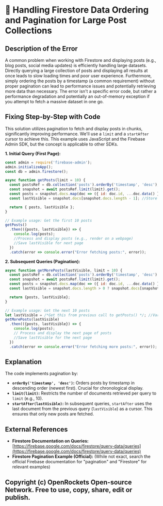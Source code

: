 # 🐞 Handling Firestore Data Ordering and Pagination for Large Post Collections


## Description of the Error

A common problem when working with Firestore and displaying posts (e.g., blog posts, social media updates) is efficiently handling large datasets.  Directly querying a large collection of posts and displaying all results at once leads to slow loading times and poor user experience.  Furthermore, simply ordering the posts by a timestamp (a common requirement) without proper pagination can lead to performance issues and potentially retrieving more data than necessary.  The error isn't a specific error code, but rather a performance degradation and potentially an out-of-memory exception if you attempt to fetch a massive dataset in one go.


## Fixing Step-by-Step with Code

This solution utilizes pagination to fetch and display posts in chunks, significantly improving performance.  We'll use a `limit` and a `startAfter` cursor to achieve this.  This example uses JavaScript and the Firebase Admin SDK, but the concept is applicable to other SDKs.

**1.  Initial Query (First Page):**

```javascript
const admin = require('firebase-admin');
admin.initializeApp();
const db = admin.firestore();

async function getPosts(limit = 10) {
  const postsRef = db.collection('posts').orderBy('timestamp', 'desc');
  const snapshot = await postsRef.limit(limit).get();
  const posts = snapshot.docs.map(doc => ({ id: doc.id, ...doc.data() }));
  const lastVisible = snapshot.docs[snapshot.docs.length - 1]; //Store the last document

  return { posts, lastVisible };
}

// Example usage: Get the first 10 posts
getPosts()
  .then(({posts, lastVisible}) => {
    console.log(posts);
    //Process and display posts (e.g., render on a webpage)
    //Save lastVisible for next page
  })
  .catch(error => console.error("Error fetching posts:", error));

```

**2. Subsequent Queries (Pagination):**

```javascript
async function getMorePosts(lastVisible, limit = 10) {
  const postsRef = db.collection('posts').orderBy('timestamp', 'desc').startAfter(lastVisible);
  const snapshot = await postsRef.limit(limit).get();
  const posts = snapshot.docs.map(doc => ({ id: doc.id, ...doc.data() }));
  const lastVisible = snapshot.docs.length > 0 ? snapshot.docs[snapshot.docs.length - 1] : null; //Update lastVisible or set to null if no more documents

  return {posts, lastVisible};
}

// Example usage: Get the next 10 posts
let lastVisible = /*Get this from previous call to getPosts() */; //Variable to store lastVisible doc from first request
getMorePosts(lastVisible)
  .then(({posts, lastVisible}) => {
    console.log(posts);
    // Process and display the next page of posts
    //Save lastVisible for the next page
  })
  .catch(error => console.error("Error fetching more posts:", error));
```


## Explanation

The code implements pagination by:

* **`orderBy('timestamp', 'desc')`:** Orders posts by timestamp in descending order (newest first).  Crucial for chronological display.
* **`limit(limit)`:** Restricts the number of documents retrieved per query to `limit` (e.g., 10).
* **`startAfter(lastVisible)`:** In subsequent queries, `startAfter` uses the last document from the previous query (`lastVisible`) as a cursor. This ensures that only new posts are fetched.


## External References

* **Firestore Documentation on Queries:** [https://firebase.google.com/docs/firestore/query-data/queries](https://firebase.google.com/docs/firestore/query-data/queries)
* **Firestore Pagination Example (Official):**  (While not exact, search the official Firebase documentation for "pagination" and "Firestore" for relevant examples)


## Copyright (c) OpenRockets Open-source Network. Free to use, copy, share, edit or publish.

